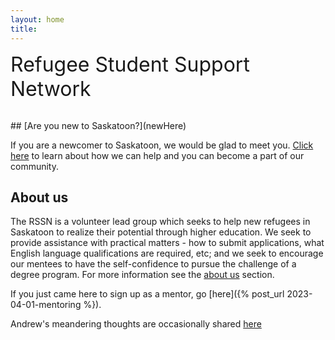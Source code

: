 ```yaml
---
layout: home
title: 
---
```


<font size="6">Refugee Student Support Network</font>

<br>
## [Are you new to Saskatoon?](newHere) 

If you are a newcomer to Saskatoon, we would be glad to meet you. [Click here](newHere) to learn about how we can help and you can become a part of our community.
<br>

## About us

The RSSN is a volunteer lead group which seeks to help new refugees in Saskatoon to realize their potential through higher education. We seek to provide assistance with practical matters - how to submit applications, what English language qualifications are required, etc; and we seek to encourage our mentees to have the self-confidence to pursue the challenge of a degree program. For more information see the [about us](about) section.

If you just came here to sign up as a mentor, go [here]({% post_url 2023-04-01-mentoring %}).

Andrew's meandering thoughts are occasionally shared [here](https://www.youtube.com/playlist?list=PLepOcf_DIcEhta61vcD-nmrD5jBgw5pph)
